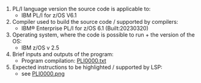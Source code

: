 1. PL/I language version the source code is applicable to:
    - IBM PL/I for z/OS V6.1
2. Compiler used to build the source code / supported by compilers:
    - IBM® Enterprise PL/I for z/OS  6.1      (Built:20230320)
3. Operating system, where the code is possible to run + the version of the OS:
    - IBM z/OS v 2.5
4. Brief inputs and outputs of the program:
    - Program compilation: [PLI0000.txt](PLI0000.txt)
5. Expected instructions to be highlighted / supported by LSP:
    - see [PLI0000.png](PLI0000.png)
